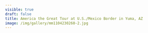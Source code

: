 ```yaml
---
visible: true
draft: false
title: America the Great Tour at U.S./Mexico Border in Yuma, AZ
image: /img/gallery/mm1104230260-2.jpg
---
```

